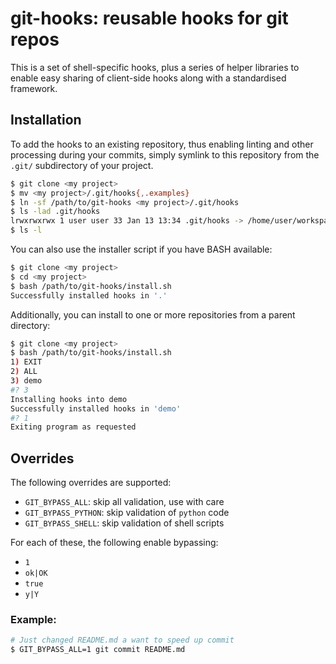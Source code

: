 # git-hooks: reusable hooks for git repos

This is a set of shell-specific hooks, plus a series of helper libraries
to enable easy sharing of client-side hooks along with a standardised
framework.

## Installation

To add the hooks to an existing repository, thus enabling linting and other
processing during your commits, simply symlink to this repository from
the `.git/` subdirectory of your project.

```sh
$ git clone <my project>
$ mv <my project>/.git/hooks{,.examples}
$ ln -sf /path/to/git-hooks <my project>/.git/hooks
$ ls -lad .git/hooks
lrwxrwxrwx 1 user user 33 Jan 13 13:34 .git/hooks -> /home/user/workspace/git-hooks
$ ls -l
```

You can also use the installer script if you have BASH available:
```sh
$ git clone <my project>
$ cd <my project>
$ bash /path/to/git-hooks/install.sh
Successfully installed hooks in '.'
```

Additionally, you can install to one or more repositories from a parent directory:
```sh
$ git clone <my project>
$ bash /path/to/git-hooks/install.sh
1) EXIT
2) ALL
3) demo
#? 3
Installing hooks into demo
Successfully installed hooks in 'demo'
#? 1
Exiting program as requested
```

## Overrides

The following overrides are supported:

- `GIT_BYPASS_ALL`: skip all validation, use with care
- `GIT_BYPASS_PYTHON`: skip validation of `python` code
- `GIT_BYPASS_SHELL`: skip validation of shell scripts

For each of these, the following enable bypassing:
- `1`
- `ok|OK`
- `true`
- `y|Y`

### Example:
```sh
# Just changed README.md a want to speed up commit
$ GIT_BYPASS_ALL=1 git commit README.md
```

